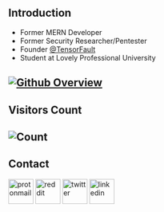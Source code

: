 ## Introduction
* Former MERN Developer
* Former Security Researcher/Pentester
* Founder [@TensorFault](https://github.com/TensorFault)
* Student at Lovely Professional University

[![Github Overview](https://github-readme-stats.vercel.app/api?username=0x0is1&bg_color=30,e96443,904e95&title_color=fff&text_color=fff)](https://github.com/0x0is1) <br>
-

## Visitors Count
![Count](https://profile-counter.glitch.me/0x0is1/count.svg)
-
## Contact
<a href="mailto:0x0is1@protonmail.com"><img src="https://cdn-icons-png.flaticon.com/512/860/860758.png" alt="protonmail" length=50 width=50></img></a>
<a href="https://reddit.com/u/0x0is1"><img src="https://cdn-icons-png.flaticon.com/512/1384/1384051.png" alt="reddit" length=50 width=50></img></a>
<a href="https://twitter.com/0x0is1"><img src="https://cdn-icons-png.flaticon.com/512/1384/1384049.png" alt="twitter" length=50 width=50></img></a>
<a href="https://linkedin.com/in/notyoursurya"><img src="https://cdn-icons-png.flaticon.com/512/1384/1384046.png" alt="linkedin" length=50 width=50></img></a>
